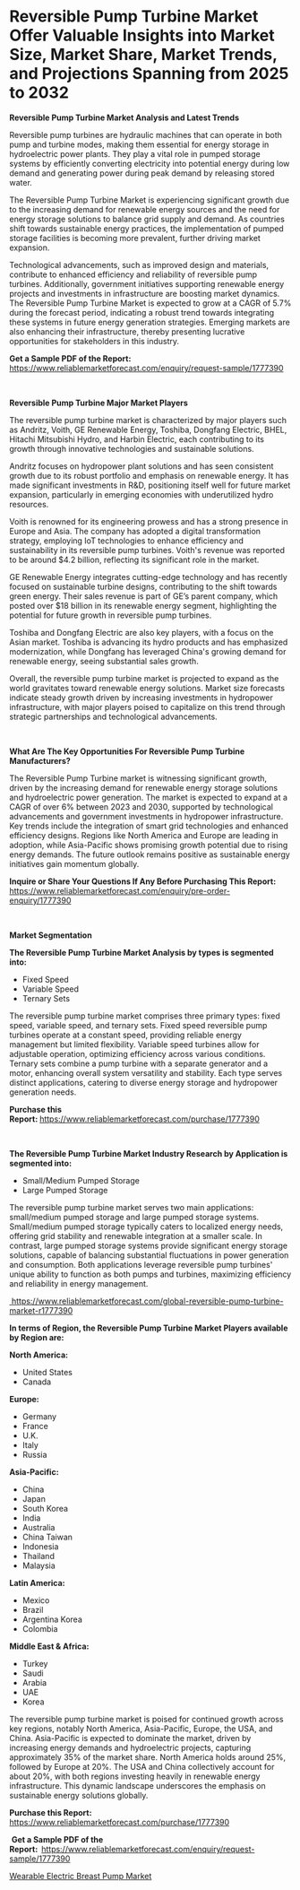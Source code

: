 <p><h1>Reversible Pump Turbine Market Offer Valuable Insights into Market Size, Market Share, Market Trends, and Projections Spanning from 2025 to 2032</h1></p><p><strong>Reversible Pump Turbine Market Analysis and Latest Trends</strong></p>
<p><p>Reversible pump turbines are hydraulic machines that can operate in both pump and turbine modes, making them essential for energy storage in hydroelectric power plants. They play a vital role in pumped storage systems by efficiently converting electricity into potential energy during low demand and generating power during peak demand by releasing stored water.</p><p>The Reversible Pump Turbine Market is experiencing significant growth due to the increasing demand for renewable energy sources and the need for energy storage solutions to balance grid supply and demand. As countries shift towards sustainable energy practices, the implementation of pumped storage facilities is becoming more prevalent, further driving market expansion.</p><p>Technological advancements, such as improved design and materials, contribute to enhanced efficiency and reliability of reversible pump turbines. Additionally, government initiatives supporting renewable energy projects and investments in infrastructure are boosting market dynamics. The Reversible Pump Turbine Market is expected to grow at a CAGR of 5.7% during the forecast period, indicating a robust trend towards integrating these systems in future energy generation strategies. Emerging markets are also enhancing their infrastructure, thereby presenting lucrative opportunities for stakeholders in this industry.</p></p>
<p><strong>Get a Sample PDF of the Report:&nbsp;</strong> <a href="https://www.reliablemarketforecast.com/enquiry/request-sample/1777390?utm_campaign=2866&utm_medium=2&utm_source=Github&utm_content=ia&utm_term=04042025&utm_id=reversible-pump-turbine">https://www.reliablemarketforecast.com/enquiry/request-sample/1777390</a></p>
<p>&nbsp;</p>
<p><strong>Reversible Pump Turbine Major Market Players</strong></p>
<p><p>The reversible pump turbine market is characterized by major players such as Andritz, Voith, GE Renewable Energy, Toshiba, Dongfang Electric, BHEL, Hitachi Mitsubishi Hydro, and Harbin Electric, each contributing to its growth through innovative technologies and sustainable solutions. </p><p>Andritz focuses on hydropower plant solutions and has seen consistent growth due to its robust portfolio and emphasis on renewable energy. It has made significant investments in R&D, positioning itself well for future market expansion, particularly in emerging economies with underutilized hydro resources.</p><p>Voith is renowned for its engineering prowess and has a strong presence in Europe and Asia. The company has adopted a digital transformation strategy, employing IoT technologies to enhance efficiency and sustainability in its reversible pump turbines. Voith's revenue was reported to be around $4.2 billion, reflecting its significant role in the market.</p><p>GE Renewable Energy integrates cutting-edge technology and has recently focused on sustainable turbine designs, contributing to the shift towards green energy. Their sales revenue is part of GE’s parent company, which posted over $18 billion in its renewable energy segment, highlighting the potential for future growth in reversible pump turbines.</p><p>Toshiba and Dongfang Electric are also key players, with a focus on the Asian market. Toshiba is advancing its hydro products and has emphasized modernization, while Dongfang has leveraged China's growing demand for renewable energy, seeing substantial sales growth.</p><p>Overall, the reversible pump turbine market is projected to expand as the world gravitates toward renewable energy solutions. Market size forecasts indicate steady growth driven by increasing investments in hydropower infrastructure, with major players poised to capitalize on this trend through strategic partnerships and technological advancements.</p></p>
<p>&nbsp;</p>
<p><strong>What Are The Key Opportunities For Reversible Pump Turbine Manufacturers?</strong></p>
<p><p>The Reversible Pump Turbine market is witnessing significant growth, driven by the increasing demand for renewable energy storage solutions and hydroelectric power generation. The market is expected to expand at a CAGR of over 6% between 2023 and 2030, supported by technological advancements and government investments in hydropower infrastructure. Key trends include the integration of smart grid technologies and enhanced efficiency designs. Regions like North America and Europe are leading in adoption, while Asia-Pacific shows promising growth potential due to rising energy demands. The future outlook remains positive as sustainable energy initiatives gain momentum globally.</p></p>
<p><strong>Inquire or Share Your Questions If Any Before Purchasing This Report:</strong> <a href="https://www.reliablemarketforecast.com/enquiry/pre-order-enquiry/1777390?utm_campaign=2866&utm_medium=2&utm_source=Github&utm_content=ia&utm_term=04042025&utm_id=reversible-pump-turbine">https://www.reliablemarketforecast.com/enquiry/pre-order-enquiry/1777390</a></p>
<p>&nbsp;</p>
<p><strong>Market Segmentation</strong></p>
<p><strong>The Reversible Pump Turbine Market Analysis by types is segmented into:</strong></p>
<p><ul><li>Fixed Speed</li><li>Variable Speed</li><li>Ternary Sets</li></ul></p>
<p><p>The reversible pump turbine market comprises three primary types: fixed speed, variable speed, and ternary sets. Fixed speed reversible pump turbines operate at a constant speed, providing reliable energy management but limited flexibility. Variable speed turbines allow for adjustable operation, optimizing efficiency across various conditions. Ternary sets combine a pump turbine with a separate generator and a motor, enhancing overall system versatility and stability. Each type serves distinct applications, catering to diverse energy storage and hydropower generation needs.</p></p>
<p><strong>Purchase this Report:&nbsp;</strong><a href="https://www.reliablemarketforecast.com/purchase/1777390?utm_campaign=2866&utm_medium=2&utm_source=Github&utm_content=ia&utm_term=04042025&utm_id=reversible-pump-turbine">https://www.reliablemarketforecast.com/purchase/1777390</a></p>
<p>&nbsp;</p>
<p><strong>The Reversible Pump Turbine Market Industry Research by Application is segmented into:</strong></p>
<p><ul><li>Small/Medium Pumped Storage</li><li>Large Pumped Storage</li></ul></p>
<p><p>The reversible pump turbine market serves two main applications: small/medium pumped storage and large pumped storage systems. Small/medium pumped storage typically caters to localized energy needs, offering grid stability and renewable integration at a smaller scale. In contrast, large pumped storage systems provide significant energy storage solutions, capable of balancing substantial fluctuations in power generation and consumption. Both applications leverage reversible pump turbines' unique ability to function as both pumps and turbines, maximizing efficiency and reliability in energy management.</p></p>
<p><a href="https://www.reliablemarketforecast.com/global-reversible-pump-turbine-market-r1777390?utm_campaign=2866&utm_medium=2&utm_source=Github&utm_content=ia&utm_term=04042025&utm_id=reversible-pump-turbine">&nbsp;https://www.reliablemarketforecast.com/global-reversible-pump-turbine-market-r1777390</a></p>
<p><strong>In terms of Region, the Reversible Pump Turbine Market Players available by Region are:</strong></p>
<p>
    <p> <strong> North America: </strong>
        <ul>
            <li>United States</li>
            <li>Canada</li>
        </ul>
        </p> 
    <p> <strong> Europe: </strong>
        <ul>
            <li>Germany</li>
            <li>France</li>
            <li>U.K.</li>
            <li>Italy</li>
            <li>Russia</li>
        </ul>
        </p> 
    <p> <strong> Asia-Pacific: </strong>
        <ul>
            <li>China</li>
            <li>Japan</li>
            <li>South Korea</li>
            <li>India</li>
            <li>Australia</li>
            <li>China Taiwan</li>
            <li>Indonesia</li>
            <li>Thailand</li>
            <li>Malaysia</li>
        </ul>
        </p> 
    <p> <strong> Latin America: </strong>
        <ul>
            <li>Mexico</li>
            <li>Brazil</li>
            <li>Argentina Korea</li>
            <li>Colombia</li>
        </ul>
        </p> 
    <p> <strong> Middle East & Africa: </strong>
        <ul>
            <li>Turkey</li>
            <li>Saudi</li>
            <li>Arabia</li>
            <li>UAE</li>
            <li>Korea</li>
        </ul>
    </p>
    </p>
<p><p>The reversible pump turbine market is poised for continued growth across key regions, notably North America, Asia-Pacific, Europe, the USA, and China. Asia-Pacific is expected to dominate the market, driven by increasing energy demands and hydroelectric projects, capturing approximately 35% of the market share. North America holds around 25%, followed by Europe at 20%. The USA and China collectively account for about 20%, with both regions investing heavily in renewable energy infrastructure. This dynamic landscape underscores the emphasis on sustainable energy solutions globally.</p></p>
<p><strong>Purchase this Report: </strong><a href="https://www.reliablemarketforecast.com/purchase/1777390?utm_campaign=2866&utm_medium=2&utm_source=Github&utm_content=ia&utm_term=04042025&utm_id=reversible-pump-turbine">https://www.reliablemarketforecast.com/purchase/1777390</a></p>
<p>&nbsp;<strong>Get a Sample PDF of the Report:&nbsp;&nbsp;</strong><a href="https://www.reliablemarketforecast.com/enquiry/request-sample/1777390?utm_campaign=2866&utm_medium=2&utm_source=Github&utm_content=ia&utm_term=04042025&utm_id=reversible-pump-turbine">https://www.reliablemarketforecast.com/enquiry/request-sample/1777390</a></p>
<p><strong></strong></p>
<p><p><a href="https://github.com/abedlagagica4/Market-Research-Report-List-1/blob/main/wearable-electric-breast-pump-market.md?utm_campaign=2866&utm_medium=2&utm_source=Github&utm_content=ia&utm_term=04042025&utm_id=reversible-pump-turbine">Wearable Electric Breast Pump Market</a></p></p>